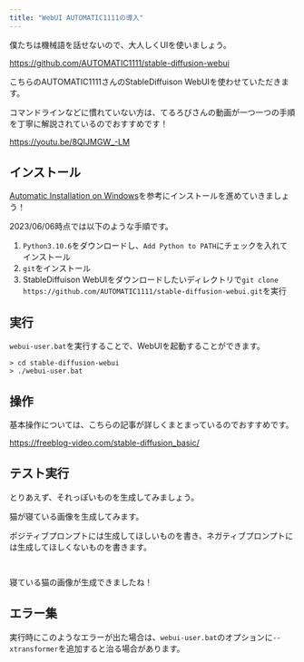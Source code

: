 ```yaml
---
title: "WebUI AUTOMATIC1111の導入"
---
```


僕たちは機械語を話せないので、大人しくUIを使いましょう。

https://github.com/AUTOMATIC1111/stable-diffusion-webui

こちらのAUTOMATIC1111さんのStableDiffuison WebUIを使わせていただきます。

コマンドラインなどに慣れていない方は、てるろびさんの動画が一つ一つの手順を丁寧に解説されているのでおすすめです！

https://youtu.be/8QIJMGW_-LM

## インストール

[Automatic Installation on Windows](https://github.com/AUTOMATIC1111/stable-diffusion-webui#automatic-installation-on-windows)を参考にインストールを進めていきましょう！

2023/06/06時点では以下のような手順です。

1. `Python3.10.6`をダウンロードし、`Add Python to PATH`にチェックを入れてインストール
2. `git`をインストール
3. StableDiffuison WebUIをダウンロードしたいディレクトリで`git clone https://github.com/AUTOMATIC1111/stable-diffusion-webui.git`を実行

## 実行

`webui-user.bat`を実行することで、WebUIを起動することができます。

```sh:powershell
> cd stable-diffusion-webui
> ./webui-user.bat
```

## 操作

基本操作については、こちらの記事が詳しくまとまっているのでおすすめです。

https://freeblog-video.com/stable-diffusion_basic/

<!-- TODO 操作画面画像 -->

## テスト実行

とりあえず、それっぽいものを生成してみましょう。

猫が寝ている画像を生成してみます。

ポジティブプロンプトには生成してほしいものを書き、ネガティブプロンプトには生成してほしくないものを書きます。

```:PositivePrompt
```

```:NegativePrompt
```

<!-- TODO 操作画面 -->

<!-- TODO 実行結果 -->

寝ている猫の画像が生成できましたね！

## エラー集

実行時にこのようなエラーが出た場合は、`webui-user.bat`のオプションに`--xtransformer`を追加すると治る場合があります。

```:error

```

```:webui-user.bat

```

<!-- TODO エラー分析; エラー内容、編集内容を追記 -->
